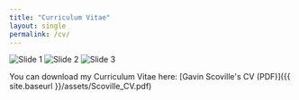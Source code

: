 ```yaml
---
title: "Curriculum Vitae"
layout: single
permalink: /cv/
---
```

<div>
  <img src="{{ site.baseurl }}/assets/images/25-09-24-CV/page1.png" alt="Slide 1" />
  <img src="{{ site.baseurl }}/assets/images/25-09-24-CV/page2.png" alt="Slide 2" />
  <img src="{{ site.baseurl }}/assets/images/25-09-24-CV/page3.png" alt="Slide 3" />
</div>

You can download my Curriculum Vitae here:
[Gavin Scoville's CV (PDF)]({{ site.baseurl }}/assets/Scoville_CV.pdf)